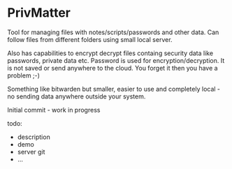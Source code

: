 # PrivMatter

Tool for managing files with notes/scripts/passwords and other data. Can follow files from different folders using small local server.

Also has capabilities to encrypt decrypt files containg security data like passwords, private data etc.
Password is used for encryption/decryption. It is not saved or send anywhere to the cloud. You forget it then you have a problem ;-)

Something like bitwarden but smaller, easier to use and completely local - no sending data anywhere outside your system.


Initial commit - work in progress

todo: 
- description
- demo
- server git
- ...